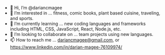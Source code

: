 - 👋 Hi, I’m @dariancmagee
- 👀 I’m interested in ... fitness, comic books, plant based cuisine, traveling, and sports.
- 🌱 I’m currently learning ... new coding languages and frameworks including HTML, CSS, JavaScript, React, Node.js, etc.
- 💞️ I’m looking to collaborate on ... team projects using new languages.
- 📫 How to reach me ... dariancmagee@gmail.com, or https://www.linkedin.com/in/darian-magee-76109974/

<!---
dariancmagee/dariancmagee is a ✨ special ✨ repository because its `README.md` (this file) appears on your GitHub profile.
You can click the Preview link to take a look at your changes.
--->
